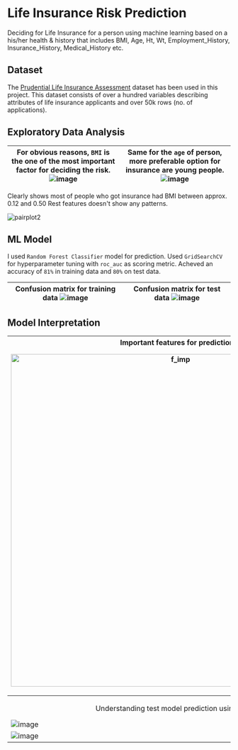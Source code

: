 # Life Insurance Risk Prediction

Deciding for Life Insurance for a person using machine learning based on a his/her health & history that includes BMI, Age, Ht, Wt, Employment_History, Insurance_History, Medical_History etc.

## Dataset

The [Prudential Life Insurance Assessment](https://www.kaggle.com/competitions/prudential-life-insurance-assessment/data) dataset has been used in this project.
This dataset consists of over a hundred variables describing attributes of life insurance applicants and over 50k rows (no. of applications).

## Exploratory Data Analysis

| For obvious reasons, <code>BMI</code> is the one of the most important factor for deciding the risk.  ![image](https://user-images.githubusercontent.com/56977388/182694178-86ee6883-70a7-49ab-928d-73283ced7c99.png) | Same for the <code>age</code> of person, more preferable option for insurance are young people.  ![image](https://user-images.githubusercontent.com/56977388/182695002-be654555-5a9f-407f-8b31-c65fcb356d1f.png) |
|-----------------------------------------------------------------------------------------------------------------------------------------------------------------------------------------------------------------------|-----------------------------------------------------------------------------------------------------------------------------------------------------------------------------------------------------|

Clearly shows most of people who got insurance had BMI between approx. 0.12 and 0.50
Rest features doesn't show any patterns.

<img alt="pairplot2" src="https://user-images.githubusercontent.com/56977388/182697908-573f4f72-ec48-4e3b-a758-a09ea3ecef07.png">

## ML Model

I used <code>Random Forest Classifier</code> model for prediction. Used <code>GridSearchCV</code> for hyperparameter tuning with <code>roc_auc</code> as scoring metric.
Acheved an accuracy of <code>81%</code> in training data and <code>80%</code> on test data.

| Confusion matrix for training data  ![image](https://user-images.githubusercontent.com/56977388/182699281-3479f7f3-ec3a-40ab-b2de-021f0a1e0cbf.png) | Confusion matrix for test data  ![image](https://user-images.githubusercontent.com/56977388/182699316-b2b6bf59-c8c2-48d8-b709-5ab60dd9d6b5.png) |
|-----------------------------------------------------------------------------------------------------------------------------------------------------|-------------------------------------------------------------------------------------------------------------------------------------------------|


## Model Interpretation

| Important features for prediction  <p align="center">   <img width=750 alt="f_imp" src="https://user-images.githubusercontent.com/56977388/182700282-1c04bd2b-be81-4e12-989c-1aaee5a47838.png"> </p> |
|------------------------------------------------------------------------------------------------------------------------------------------------------------------------------------------------------|
| <p align="center">Understanding test model prediction using SHAP</p>  ![image](https://user-images.githubusercontent.com/56977388/182701404-81e933d7-597d-4746-bb11-5be9a3bcdd11.png)                                                 |
| ![image](https://user-images.githubusercontent.com/56977388/182702739-99633f7f-bc72-4cc0-b1fa-e5e8e7d028be.png)                                                                                      |
